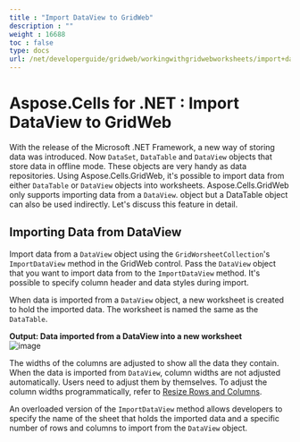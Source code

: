```yaml
---
title : "Import DataView to GridWeb" 
description : "" 
weight : 16688 
toc : false
type: docs
url: /net/developerguide/gridweb/workingwithgridwebworksheets/import+dataview+to+gridweb/
---
```


# Aspose.Cells for .NET : Import DataView to GridWeb


With the release of the Microsoft .NET Framework, a new way of storing data was introduced. Now `DataSet`, `DataTable` and `DataView` objects that store data in offline mode. These objects are very handy as data repositories. Using Aspose.Cells.GridWeb, it's possible to import data from either `DataTable` or `DataView` objects into worksheets. Aspose.Cells.GridWeb only supports importing data from a `DataView`. object but a DataTable object can also be used indirectly. Let's discuss this feature in detail.

## Importing Data from DataView

Import data from a `DataView` object using the `GridWorsheetCollection`'s `ImportDataView` method in the GridWeb control. Pass the `DataView` object that you want to import data from to the `ImportDataView` method. It's possible to specify column header and data styles during import.

When data is imported from a `DataView` object, a new worksheet is created to hold the imported data. The worksheet is named the same as the `DataTable`.

**Output: Data imported from a DataView into a new worksheet**  
![image](https://docs2.aspose.com/cells/net/attachments/5013790/5115119.png)

The widths of the columns are adjusted to show all the data they contain. When the data is imported from `DataView`, column widths are not adjusted automatically. Users need to adjust them by themselves. To adjust the column widths programmatically, refer to [Resize Rows and Columns](https://docs2.aspose.com/cells/net/developerguide/gridweb/workingwithgridwebrowsandcolumns/resize+rows+and+columns).

An overloaded version of the `ImportDataView` method allows developers to specify the name of the sheet that holds the imported data and a specific number of rows and columns to import from the `DataView` object.

